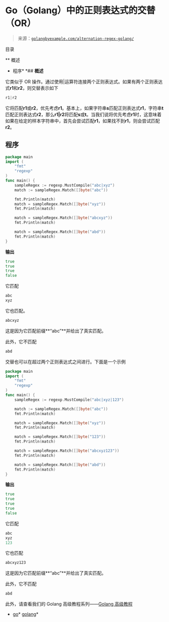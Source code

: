 <!--yml

类别：未分类

日期：2024-10-13 06:36:41

-->

# Go（Golang）中的正则表达式的交替（OR）

> 来源：[`golangbyexample.com/alternation-regex-golang/`](https://golangbyexample.com/alternation-regex-golang/)

目录

**   概述

+   程序*  *## **概述**

它类似于 OR 操作。通过使用|运算符连接两个正则表达式。如果有两个正则表达式**r1**和**r2**，则交替表示如下

```go
r1|r2
```

它将匹配**r1**或**r2**，优先考虑**r1**。基本上，如果字符串**s**匹配正则表达式**r1**，字符串**t**匹配正则表达式**r2**，那么**r1|r2**将匹配**s**或**t**。当我们说将优先考虑**r1**时，这意味着如果在给定的样本字符串中，首先会尝试匹配**r1**，如果找不到**r1**，则会尝试匹配**r2**。

## **程序**

```go
package main
import (
    "fmt"
    "regexp"
)
func main() {
    sampleRegex := regexp.MustCompile("abc|xyz")
    match := sampleRegex.Match([]byte("abc"))

    fmt.Println(match)
    match = sampleRegex.Match([]byte("xyz"))
    fmt.Println(match)

    match = sampleRegex.Match([]byte("abcxyz"))
    fmt.Println(match)

    match = sampleRegex.Match([]byte("abd"))
    fmt.Println(match)
}
```

**输出**

```go
true
true
true
false
```

它匹配

```go
abc
xyz
```

它也匹配。

```go
abcxyz
```

这是因为它匹配前缀**“abc”**并给出了真实匹配。

此外，它不匹配

```go
abd
```

交替也可以在超过两个正则表达式之间进行。下面是一个示例

```go
package main
import (
    "fmt"
    "regexp"
)
func main() {
    sampleRegex := regexp.MustCompile("abc|xyz|123")

    match := sampleRegex.Match([]byte("abc"))
    fmt.Println(match)

    match = sampleRegex.Match([]byte("xyz"))
    fmt.Println(match)

    match = sampleRegex.Match([]byte("123"))
    fmt.Println(match)

    match = sampleRegex.Match([]byte("abcxyz123"))
    fmt.Println(match)

    match = sampleRegex.Match([]byte("abd"))
    fmt.Println(match)
}
```

**输出**

```go
true
true
true
true
false
```

它匹配

```go
abc
xyz
123
```

它也匹配

```go
abcxyz123
```

这是因为它匹配前缀**“abc”**并给出了真实匹配。

此外，它不匹配

```go
abd
```

此外，请查看我们的 Golang 高级教程系列——[Golang 高级教程](https://golangbyexample.com/golang-comprehensive-tutorial/)

+   [go](https://golangbyexample.com/tag/go/)*   [golang](https://golangbyexample.com/tag/golang/)*
